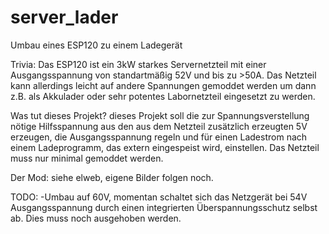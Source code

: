server_lader
============

Umbau eines ESP120 zu einem Ladegerät

Trivia:
Das ESP120 ist ein 3kW starkes Servernetzteil mit einer Ausgangsspannung von
standartmäßig 52V und bis zu >50A. Das Netzteil kann allerdings leicht auf
andere Spannungen gemoddet werden um dann z.B. als Akkulader oder sehr potentes
Labornetzteil eingesetzt zu werden.


Was tut dieses Projekt?
dieses Projekt soll die zur Spannungsverstellung nötige Hilfsspannung aus den
aus dem Netzteil zusätzlich erzeugten 5V erzeugen, die Ausgangsspannung regeln
und für einen Ladestrom nach einem Ladeprogramm, das extern eingespeist wird,
einstellen. Das Netzteil muss nur minimal gemoddet werden.


Der Mod:
siehe elweb, eigene Bilder folgen noch.



TODO:
-Umbau auf 60V, momentan schaltet sich das Netzgerät bei 54V Ausgangsspannung
 durch einen integrierten Überspannungsschutz selbst ab. Dies muss noch
 ausgehoben werden.
